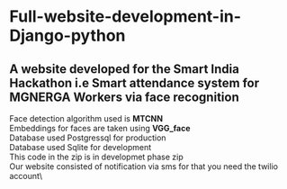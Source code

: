 # Full-website-development-in-Django-python
## A website developed for the Smart India Hackathon i.e Smart attendance system for MGNERGA Workers via face recognition

Face detection algorithm used is **MTCNN** \
Embeddings for faces are taken using **VGG_face** \
Database used Postgressql for production\
Database used Sqlite for development\
This code in the zip is in developmet phase zip\
Our website consisted of notification via sms for that you need the twilio account\



